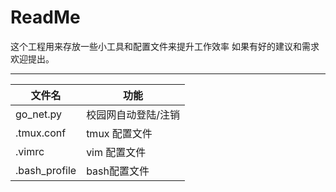 # ReadMe

这个工程用来存放一些小工具和配置文件来提升工作效率
如果有好的建议和需求欢迎提出。

---

| 文件名    | 功能                |
|-----------|---------------------|
| go_net.py | 校园网自动登陆/注销 |
| .tmux.conf| tmux 配置文件       |
| .vimrc    | vim  配置文件       |
| .bash_profile |  bash配置文件       |
